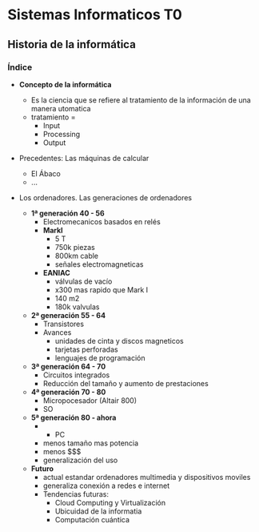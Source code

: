 # Sistemas Informaticos T0

## Historia de la informática

### Índice

- **Concepto de la informática**
	- Es la ciencia que se refiere al tratamiento de la información de una manera utomatica
	- tratamiento =
		- Input
		- Processing
		- Output
- Precedentes: Las máquinas de calcular
	- El Ábaco
	- ...

- Los ordenadores. Las generaciones de ordenadores
	- **1ª generación 40 - 56**
		- Electromecanicos basados en relés
		- **MarkI**
			- 5 T
			- 750k piezas
			- 800km cable
			- señales electromagneticas
		- **EANIAC**
			- válvulas de vacío
			- x300 mas rapido que Mark I
			- 140 m2
			- 180k valvulas
	- **2ª generación 55 - 64**
		- Transistores
		- Avances
			- unidades de cinta y discos magneticos
			- tarjetas perforadas
			- lenguajes de programación
	- **3ª generación 64 - 70**
		- Circuitos integrados
		- Reducción del tamaño y aumento de prestaciones
	- **4ª generación 70 - 80**
		- Micropocesador (Altair 800)
		- SO
	- **5ª generación 80 - ahora**
		- + PC
		- menos tamaño mas potencia
		- menos $$$
		- generalización del uso
	- **Futuro**
		- actual estandar ordenadores multimedia y dispositivos moviles
		- generaliza conexión a redes e internet
		- Tendencias futuras:
			- Cloud Computing y Virtualización
			- Ubicuidad de la informatia
			- Computación cuántica


